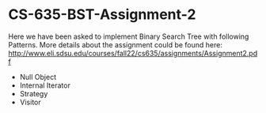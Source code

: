 # CS-635-BST-Assignment-2

Here we have been asked to implement Binary Search Tree with following Patterns. More details about the assignment could be found here: <br/>
http://www.eli.sdsu.edu/courses/fall22/cs635/assignments/Assignment2.pdf

- Null Object
- Internal Iterator
- Strategy
- Visitor
